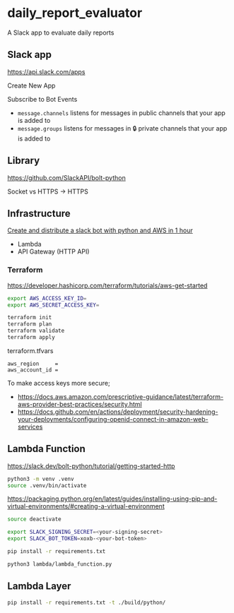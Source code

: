 # daily_report_evaluator

A Slack app to evaluate daily reports

## Slack app

https://api.slack.com/apps

Create New App

Subscribe to Bot Events

- `message.channels` listens for messages in public channels that your app is added to
- `message.groups` listens for messages in 🔒 private channels that your app is added to

## Library

https://github.com/SlackAPI/bolt-python

Socket vs HTTPS -> HTTPS

## Infrastructure

[Create and distribute a slack bot with python and AWS in 1 hour](https://medium.com/analytics-vidhya/create-and-distribute-a-slack-bot-with-python-and-aws-in-1-hour-41c4a6c0f99d)

- Lambda
- API Gateway (HTTP API)

### Terraform

https://developer.hashicorp.com/terraform/tutorials/aws-get-started

```bash
export AWS_ACCESS_KEY_ID=
export AWS_SECRET_ACCESS_KEY=
```

```bash
terraform init
terraform plan
terraform validate
terraform apply
```

terraform.tfvars

```hcl
aws_region     =
aws_account_id =
```

To make access keys more secure;

- https://docs.aws.amazon.com/prescriptive-guidance/latest/terraform-aws-provider-best-practices/security.html
- https://docs.github.com/en/actions/deployment/security-hardening-your-deployments/configuring-openid-connect-in-amazon-web-services

## Lambda Function

https://slack.dev/bolt-python/tutorial/getting-started-http


```bash
python3 -m venv .venv
source .venv/bin/activate
```

https://packaging.python.org/en/latest/guides/installing-using-pip-and-virtual-environments/#creating-a-virtual-environment

```bash
source deactivate
```

```bash
export SLACK_SIGNING_SECRET=<your-signing-secret>
export SLACK_BOT_TOKEN=xoxb-<your-bot-token>
```

```bash
pip install -r requirements.txt
```

```bash
python3 lambda/lambda_function.py
```

## Lambda Layer

```bash
pip install -r requirements.txt -t ./build/python/
```
